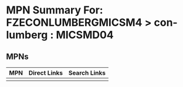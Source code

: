 



# MPN Summary For: FZECONLUMBERGMICSM4 > con-lumberg : MICSMD04

## MPNs
  

|MPN|Direct Links|Search Links|
| :--- | :--- | :--- |
||||
